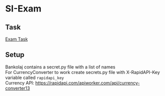 # SI-Exam

## Task
[Exam Task](https://datsoftlyngby.github.io/soft2020fall/resources/4fc67f30-SI2020ExamProject.pdf)

## Setup

Bankolaj contains a secret.py file with a list of names  
For CurrencyConverter to work create secrets.py file with X-RapidAPI-Key variable called `rapidapi_key`  
Currency API: https://rapidapi.com/apiworker.com/api/currency-converter13
